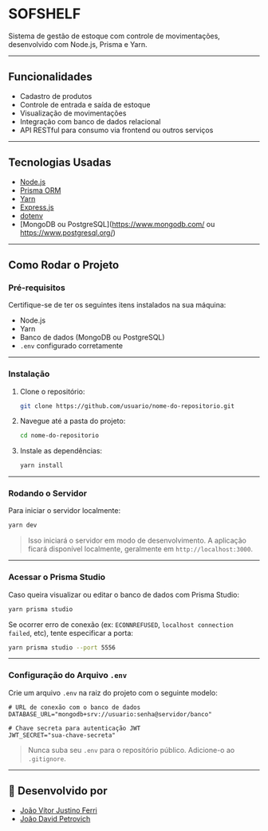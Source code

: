 # SOFSHELF

Sistema de gestão de estoque com controle de movimentações, desenvolvido com Node.js, Prisma e Yarn.

---

## Funcionalidades

- Cadastro de produtos
- Controle de entrada e saída de estoque
- Visualização de movimentações
- Integração com banco de dados relacional
- API RESTful para consumo via frontend ou outros serviços

---

## Tecnologias Usadas

- [Node.js](https://nodejs.org/)
- [Prisma ORM](https://www.prisma.io/)
- [Yarn](https://yarnpkg.com/)
- [Express.js](https://expressjs.com/)
- [dotenv](https://www.npmjs.com/package/dotenv)
- [MongoDB ou PostgreSQL](https://www.mongodb.com/ ou https://www.postgresql.org/)

---

##  Como Rodar o Projeto

### Pré-requisitos

Certifique-se de ter os seguintes itens instalados na sua máquina:

- Node.js
- Yarn
- Banco de dados (MongoDB ou PostgreSQL)
- `.env` configurado corretamente

---

### Instalação

1. Clone o repositório:

    ```bash
    git clone https://github.com/usuario/nome-do-repositorio.git
    ```

2. Navegue até a pasta do projeto:

    ```bash
    cd nome-do-repositorio
    ```

3. Instale as dependências:

    ```bash
    yarn install
    ```

---

###  Rodando o Servidor

Para iniciar o servidor localmente:

```bash
yarn dev
````

> Isso iniciará o servidor em modo de desenvolvimento. A aplicação ficará disponível localmente, geralmente em `http://localhost:3000`.

---

###  Acessar o Prisma Studio

Caso queira visualizar ou editar o banco de dados com Prisma Studio:

```bash
yarn prisma studio
```

Se ocorrer erro de conexão (ex: `ECONNREFUSED`, `localhost connection failed`, etc), tente especificar a porta:

```bash
yarn prisma studio --port 5556
```

---

### Configuração do Arquivo `.env`

Crie um arquivo `.env` na raiz do projeto com o seguinte modelo:

```env
# URL de conexão com o banco de dados
DATABASE_URL="mongodb+srv://usuario:senha@servidor/banco"

# Chave secreta para autenticação JWT
JWT_SECRET="sua-chave-secreta"
```

> Nunca suba seu `.env` para o repositório público. Adicione-o ao `.gitignore`.

---
## 👥 Desenvolvido por

- [João Vítor Justino Ferri](https://github.com/jvjfe)
- [João David Petrovich](https://github.com/JoaoPetrovich)
